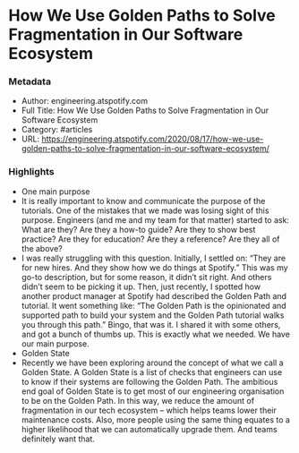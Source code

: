 # How We Use Golden Paths to Solve Fragmentation in Our Software Ecosystem

### Metadata

- Author: engineering.atspotify.com
- Full Title: How We Use Golden Paths to Solve Fragmentation in Our Software Ecosystem
- Category: #articles
- URL: https://engineering.atspotify.com/2020/08/17/how-we-use-golden-paths-to-solve-fragmentation-in-our-software-ecosystem/

### Highlights

- One main purpose
- It is really important to know and communicate the purpose of the tutorials. One of the mistakes that we made was losing sight of this purpose. Engineers (and me and my team for that matter) started to ask: What are they? Are they a how-to guide? Are they to show best practice? Are they for education? Are they a reference? Are they all of the above?
- I was really struggling with this question. Initially, I settled on: “They are for new hires. And they show how we do things at Spotify.” This was my go-to description, but for some reason, it didn’t sit right. And others didn’t seem to be picking it up. Then, just recently, I spotted how another product manager at Spotify had described the Golden Path and tutorial. It went something like: “The Golden Path is the opinionated and supported path to build your system and the Golden Path tutorial walks you through this path.” Bingo, that was it. I shared it with some others, and got a bunch of thumbs up. This is exactly what we needed. We have our main purpose.
- Golden State
- Recently we have been exploring around the concept of what we call a Golden State. A Golden State is a list of checks that engineers can use to know if their systems are following the Golden Path. The ambitious end goal of Golden State is to get most of our engineering organisation to be on the Golden Path. In this way, we reduce the amount of fragmentation in our tech ecosystem – which helps teams lower their maintenance costs. Also, more people using the same thing equates to a higher likelihood that we can automatically upgrade them. And teams definitely want that.
